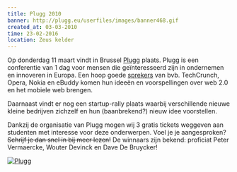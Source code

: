 ```yaml
---
title: Plugg 2010
banner: http://plugg.eu/userfiles/images/banner468.gif
created_at: 03-03-2010
time: 23-02-2016
location: Zeus kelder
---
```


Op donderdag 11 maart vindt in Brussel <a href="http://plugg.eu">Plugg</a> plaats. Plugg is een conferentie van 1 dag voor mensen die geïnteresseerd zijn in ondernemen en innoveren in Europa. Een hoop goede <a href="http://plugg.eu/program/day-schedule">sprekers</a> van bvb. TechCrunch, Opera, Nokia en eBuddy  komen hun ideeën en voorspellingen over web 2.0 en het mobiele web brengen.

Daarnaast vindt er nog een startup-rally plaats waarbij verschillende nieuwe kleine bedrijven zichzelf en hun (baanbrekend?) nieuw idee voorstellen.

Dankzij de organisatie van Plugg mogen wij 3 gratis tickets weggeven aan studenten met interesse voor deze onderwerpen. Voel je je aangesproken? <del datetime="2010-03-07T23:02:58+00:00">Schrijf je dan snel in bij meer lezen!</del> De winnaars zijn bekend: proficiat Peter Vermaercke, Wouter Devinck en Dave De Bruycker!

<a href="http://plugg.eu"><img src="http://plugg.eu/userfiles/images/banner468.gif" alt="Plugg" /></a>